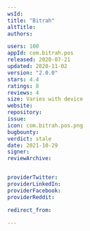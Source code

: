 ```yaml
---
wsId: 
title: "Bitrah"
altTitle: 
authors:

users: 100
appId: com.bitrah.pos
released: 2020-07-21
updated: 2020-11-02
version: "2.0.0"
stars: 4.4
ratings: 8
reviews: 4
size: Varies with device
website: 
repository: 
issue: 
icon: com.bitrah.pos.png
bugbounty: 
verdict: stale
date: 2021-10-29
signer: 
reviewArchive:


providerTwitter: 
providerLinkedIn: 
providerFacebook: 
providerReddit: 

redirect_from:

---
```



